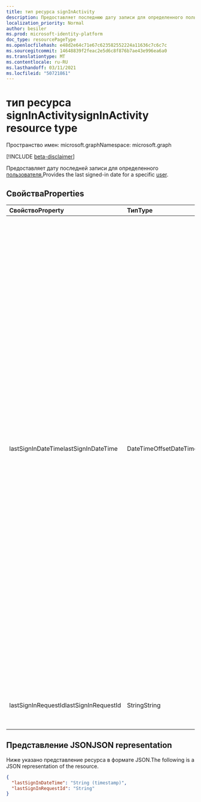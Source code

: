 ```yaml
---
title: тип ресурса signInActivity
description: Предоставляет последнюю дату записи для определенного пользователя.
localization_priority: Normal
author: besiler
ms.prod: microsoft-identity-platform
doc_type: resourcePageType
ms.openlocfilehash: e48d2e64c71e67c623582552224a11636c7c6c7c
ms.sourcegitcommit: 14648839f2feac2e5d6c8f876b7ae43e996ea6a0
ms.translationtype: MT
ms.contentlocale: ru-RU
ms.lasthandoff: 03/11/2021
ms.locfileid: "50721861"
---
```

# <a name="signinactivity-resource-type"></a><span data-ttu-id="9e454-103">тип ресурса signInActivity</span><span class="sxs-lookup"><span data-stu-id="9e454-103">signInActivity resource type</span></span>

<span data-ttu-id="9e454-104">Пространство имен: microsoft.graph</span><span class="sxs-lookup"><span data-stu-id="9e454-104">Namespace: microsoft.graph</span></span>

[!INCLUDE [beta-disclaimer](../../includes/beta-disclaimer.md)]

<span data-ttu-id="9e454-105">Предоставляет дату последней записи для определенного [пользователя.](user.md)</span><span class="sxs-lookup"><span data-stu-id="9e454-105">Provides the last signed-in date for a specific [user](user.md).</span></span>

## <a name="properties"></a><span data-ttu-id="9e454-106">Свойства</span><span class="sxs-lookup"><span data-stu-id="9e454-106">Properties</span></span>

| <span data-ttu-id="9e454-107">Свойство</span><span class="sxs-lookup"><span data-stu-id="9e454-107">Property</span></span>     | <span data-ttu-id="9e454-108">Тип</span><span class="sxs-lookup"><span data-stu-id="9e454-108">Type</span></span>        | <span data-ttu-id="9e454-109">Описание</span><span class="sxs-lookup"><span data-stu-id="9e454-109">Description</span></span> |
|:-------------|:------------|:------------|
|<span data-ttu-id="9e454-110">lastSignInDateTime</span><span class="sxs-lookup"><span data-stu-id="9e454-110">lastSignInDateTime</span></span>|<span data-ttu-id="9e454-111">DateTimeOffset</span><span class="sxs-lookup"><span data-stu-id="9e454-111">DateTimeOffset</span></span>|<span data-ttu-id="9e454-112">Последняя интерактивная дата регистрации для конкретного пользователя.</span><span class="sxs-lookup"><span data-stu-id="9e454-112">The last interactive sign-in date for a specific user.</span></span> <span data-ttu-id="9e454-113">Это поле можно использовать для вычисления последнего времени, когда пользователь вписался в каталог с помощью интерактивного метода проверки подлинности.</span><span class="sxs-lookup"><span data-stu-id="9e454-113">You can use this field to calculate the last time a user signed in to the directory with an interactive authentication method.</span></span> <span data-ttu-id="9e454-114">Это поле можно использовать для создания отчетов, например неактивных пользователей.</span><span class="sxs-lookup"><span data-stu-id="9e454-114">This field can be used to build reports, such as inactive users.</span></span> <span data-ttu-id="9e454-115">Метка времени представляет сведения о времени и дате с использованием формата ISO 8601 (всегда используется формат UTC).</span><span class="sxs-lookup"><span data-stu-id="9e454-115">The timestamp represents date and time information using ISO 8601 format and is always in UTC time.</span></span> <span data-ttu-id="9e454-116">Например, полночь UTC 1 января 2014 г. : `'2014-01-01T00:00:00Z'` .</span><span class="sxs-lookup"><span data-stu-id="9e454-116">For example, midnight UTC on Jan 1, 2014 is: `'2014-01-01T00:00:00Z'`.</span></span> <span data-ttu-id="9e454-117">Дополнительные сведения об использовании значения этого свойства см. в рубке Управление неактивными учетными записями пользователей [в Azure AD.](/azure/active-directory/reports-monitoring/howto-manage-inactive-user-accounts)</span><span class="sxs-lookup"><span data-stu-id="9e454-117">For more information about using the value of this property, see [Manage inactive user accounts in Azure AD](/azure/active-directory/reports-monitoring/howto-manage-inactive-user-accounts).</span></span>|
|<span data-ttu-id="9e454-118">lastSignInRequestId</span><span class="sxs-lookup"><span data-stu-id="9e454-118">lastSignInRequestId</span></span>|<span data-ttu-id="9e454-119">String</span><span class="sxs-lookup"><span data-stu-id="9e454-119">String</span></span>|<span data-ttu-id="9e454-120">Запрос ID последнего входного знака, выполненного этим пользователем.</span><span class="sxs-lookup"><span data-stu-id="9e454-120">Request ID of the last sign-in performed by this user.</span></span>|

## <a name="json-representation"></a><span data-ttu-id="9e454-121">Представление JSON</span><span class="sxs-lookup"><span data-stu-id="9e454-121">JSON representation</span></span>

<span data-ttu-id="9e454-122">Ниже указано представление ресурса в формате JSON.</span><span class="sxs-lookup"><span data-stu-id="9e454-122">The following is a JSON representation of the resource.</span></span>

<!-- {
  "blockType": "resource",
  "optionalProperties": [

  ],
  "@odata.type": "microsoft.graph.signInActivity",
  "baseType": null
}-->

```json
{
  "lastSignInDateTime": "String (timestamp)",
  "lastSignInRequestId": "String"
}
```

<!-- uuid: 16cd6b66-4b1a-43a1-adaf-3a886856ed98
2019-02-04 14:57:30 UTC -->
<!-- {
  "type": "#page.annotation",
  "description": "signInActivity resource",
  "keywords": "",
  "section": "documentation",
  "tocPath": ""
}-->
